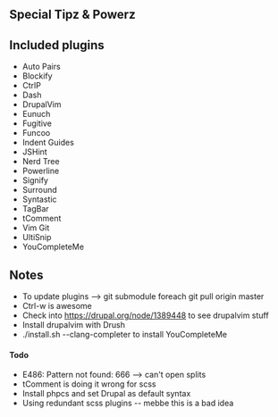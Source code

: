 ## Special Tipz & Powerz

## Included plugins
* Auto Pairs
* Blockify
* CtrlP
* Dash
* DrupalVim
* Eunuch
* Fugitive
* Funcoo
* Indent Guides
* JSHint
* Nerd Tree
* Powerline
* Signify
* Surround
* Syntastic
* TagBar
* tComment
* Vim Git
* UltiSnip
* YouCompleteMe

## Notes
* To update plugins --> git submodule foreach git pull origin master
* Ctrl-w is awesome
* Check into https://drupal.org/node/1389448 to see drupalvim stuff
* Install drupalvim with Drush
* ./install.sh --clang-completer to install YouCompleteMe

#### Todo
* E486: Pattern not found: 666 --> can't open splits
* tComment is doing it wrong for scss
* Install phpcs and set Drupal as default syntax
* Using redundant scss plugins -- mebbe this is a bad idea
